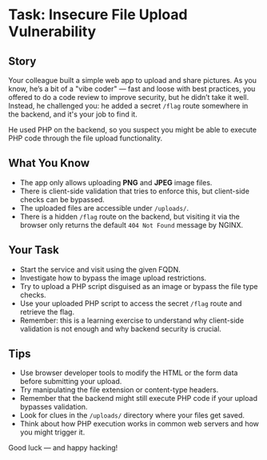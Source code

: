 # Task: Insecure File Upload Vulnerability

## Story

Your colleague built a simple web app to upload and share pictures. As you know, he’s a bit of a "vibe coder" — fast and loose with best practices, you offered to do a code review to improve security, but he didn’t take it well. Instead, he challenged you: he added a secret `/flag` route somewhere in the backend, and it's your job to find it.

He used PHP on the backend, so you suspect you might be able to execute PHP code through the file upload functionality.

## What You Know

- The app only allows uploading **PNG** and **JPEG** image files.
- There is client-side validation that tries to enforce this, but client-side checks can be bypassed.
- The uploaded files are accessible under `/uploads/`.
- There is a hidden `/flag` route on the backend, but visiting it via the browser only returns the default `404 Not Found` message by NGINX.

## Your Task

- Start the service and visit using the given FQDN.
- Investigate how to bypass the image upload restrictions.
- Try to upload a PHP script disguised as an image or bypass the file type checks.
- Use your uploaded PHP script to access the secret `/flag` route and retrieve the flag.
- Remember: this is a learning exercise to understand why client-side validation is not enough and why backend security is crucial.

## Tips

- Use browser developer tools to modify the HTML or the form data before submitting your upload.
- Try manipulating the file extension or content-type headers.
- Remember that the backend might still execute PHP code if your upload bypasses validation.
- Look for clues in the `/uploads/` directory where your files get saved.
- Think about how PHP execution works in common web servers and how you might trigger it.

Good luck — and happy hacking!  
